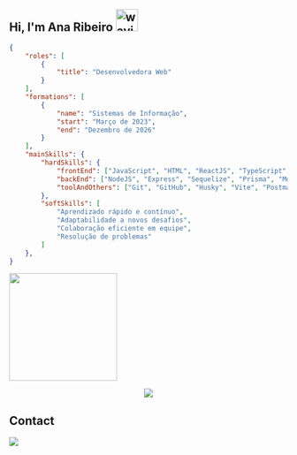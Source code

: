 ## Hi, I'm Ana Ribeiro <img src="https://user-images.githubusercontent.com/72663882/171687151-bb31c996-c9d2-49c8-b593-734946893b23.gif" alt="waving hand gif" aria-hidden="true" width="40" />


```json
{
    "roles": [
        {
            "title": "Desenvolvedora Web"
        }
    ],
    "formations": [
        {
            "name": "Sistemas de Informação",
            "start": "Março de 2023",
            "end": "Dezembro de 2026"
        }
    ],
    "mainSkills": {
        "hardSkills": {
            "frontEnd": ["JavaScript", "HTML", "ReactJS", "TypeScript", "CSS", "SASS", "Tailwind"],
            "backEnd": ["NodeJS", "Express", "Sequelize", "Prisma", "MongoDB", "MySQL"],
            "toolAndOthers": ["Git", "GitHub", "Husky", "Vite", "Postman"]
        },
        "softSkills": [
            "Aprendizado rápido e contínuo",
            "Adaptabilidade a novos desafios",
            "Colaboração eficiente em equipe",
            "Resolução de problemas"
        ]
    },
}

```
  
<div align="left">
   <img height="195px" src="https://github-readme-stats.vercel.app/api/top-langs/?username=ribbeiroana&layout=compact&hide_border=true&title_color=ffffff&text_color=ffffff&bg_color=1C1C1C" />
</div>

<p align="center">
  <a href="https://skillicons.dev">
    <img src="https://skillicons.dev/icons?i=git,mysql,mongodb,js,nodejs,ts,react,postman" />
  </a>
</p>


## Contact
<a href="https://br.linkedin.com/in/ribbeiroana">
    <img src="https://skillicons.dev/icons?i=linkedin">
</a>
